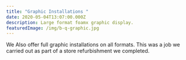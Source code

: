 ```yaml
---
title: "Graphic Installations "
date: 2020-05-04T13:07:00.000Z
description: Large format foamx graphic display.
featuredImage: /img/b-q-graphic.jpg
---
```

We Also offer full graphic installations on all formats. This was a job we carried out as part of a store refurbishment we completed.